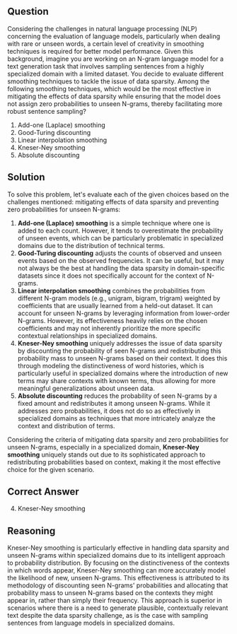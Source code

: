 ## Question
Considering the challenges in natural language processing (NLP) concerning the evaluation of language models, particularly when dealing with rare or unseen words, a certain level of creativity in smoothing techniques is required for better model performance. Given this background, imagine you are working on an N-gram language model for a text generation task that involves sampling sentences from a highly specialized domain with a limited dataset. You decide to evaluate different smoothing techniques to tackle the issue of data sparsity. Among the following smoothing techniques, which would be the most effective in mitigating the effects of data sparsity while ensuring that the model does not assign zero probabilities to unseen N-grams, thereby facilitating more robust sentence sampling?

1. Add-one (Laplace) smoothing
2. Good-Turing discounting
3. Linear interpolation smoothing
4. Kneser-Ney smoothing
5. Absolute discounting

## Solution
To solve this problem, let's evaluate each of the given choices based on the challenges mentioned: mitigating effects of data sparsity and preventing zero probabilities for unseen N-grams:

1. **Add-one (Laplace) smoothing** is a simple technique where one is added to each count. However, it tends to overestimate the probability of unseen events, which can be particularly problematic in specialized domains due to the distribution of technical terms.
2. **Good-Turing discounting** adjusts the counts of observed and unseen events based on the observed frequencies. It can be useful, but it may not always be the best at handling the data sparsity in domain-specific datasets since it does not specifically account for the context of N-grams.
3. **Linear interpolation smoothing** combines the probabilities from different N-gram models (e.g., unigram, bigram, trigram) weighted by coefficients that are usually learned from a held-out dataset. It can account for unseen N-grams by leveraging information from lower-order N-grams. However, its effectiveness heavily relies on the chosen coefficients and may not inherently prioritize the more specific contextual relationships in specialized domains.
4. **Kneser-Ney smoothing** uniquely addresses the issue of data sparsity by discounting the probability of seen N-grams and redistributing this probability mass to unseen N-grams based on their context. It does this through modeling the distinctiveness of word histories, which is particularly useful in specialized domains where the introduction of new terms may share contexts with known terms, thus allowing for more meaningful generalizations about unseen data.
5. **Absolute discounting** reduces the probability of seen N-grams by a fixed amount and redistributes it among unseen N-grams. While it addresses zero probabilities, it does not do so as effectively in specialized domains as techniques that more intricately analyze the context and distribution of terms.

Considering the criteria of mitigating data sparsity and zero probabilities for unseen N-grams, especially in a specialized domain, **Kneser-Ney smoothing** uniquely stands out due to its sophisticated approach to redistributing probabilities based on context, making it the most effective choice for the given scenario.

## Correct Answer
4. Kneser-Ney smoothing

## Reasoning
Kneser-Ney smoothing is particularly effective in handling data sparsity and unseen N-grams within specialized domains due to its intelligent approach to probability distribution. By focusing on the distinctiveness of the contexts in which words appear, Kneser-Ney smoothing can more accurately model the likelihood of new, unseen N-grams. This effectiveness is attributed to its methodology of discounting seen N-grams' probabilities and allocating that probability mass to unseen N-grams based on the contexts they might appear in, rather than simply their frequency. This approach is superior in scenarios where there is a need to generate plausible, contextually relevant text despite the data sparsity challenge, as is the case with sampling sentences from language models in specialized domains.